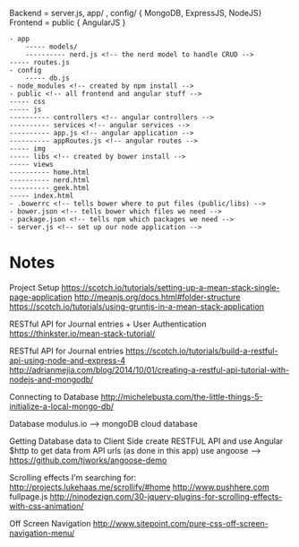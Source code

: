 Backend = server.js, app/ , config/ { MongoDB, ExpressJS, NodeJS}
Frontend = public { AngularJS }

    - app
        ----- models/
        ---------- nerd.js <!-- the nerd model to handle CRUD -->
    ----- routes.js
    - config
        ----- db.js 
    - node_modules <!-- created by npm install -->
    - public <!-- all frontend and angular stuff -->
    ----- css
    ----- js
    ---------- controllers <!-- angular controllers -->
    ---------- services <!-- angular services -->
    ---------- app.js <!-- angular application -->
    ---------- appRoutes.js <!-- angular routes -->
    ----- img
    ----- libs <!-- created by bower install -->
    ----- views 
    ---------- home.html
    ---------- nerd.html
    ---------- geek.html
    ----- index.html
    - .bowerrc <!-- tells bower where to put files (public/libs) -->
    - bower.json <!-- tells bower which files we need -->
    - package.json <!-- tells npm which packages we need -->
    - server.js <!-- set up our node application -->


# Notes

Project Setup
https://scotch.io/tutorials/setting-up-a-mean-stack-single-page-application
http://meanjs.org/docs.html#folder-structure
https://scotch.io/tutorials/using-gruntjs-in-a-mean-stack-application

RESTful API for Journal entries + User Authentication
https://thinkster.io/mean-stack-tutorial/

RESTful API for Journal entries
https://scotch.io/tutorials/build-a-restful-api-using-node-and-express-4
http://adrianmejia.com/blog/2014/10/01/creating-a-restful-api-tutorial-with-nodejs-and-mongodb/


Connecting to Database
http://michelebusta.com/the-little-things-5-initialize-a-local-mongo-db/

Database
modulus.io --> mongoDB cloud database

Getting Database data to Client Side
create RESTFUL API and use Angular $http to get data from API urls (as done in this app)
use angoose --> https://github.com/tjworks/angoose-demo


Scrolling effects I'm searching for:
http://projects.lukehaas.me/scrollify/#home
http://www.pushhere.com
fullpage.js
http://ninodezign.com/30-jquery-plugins-for-scrolling-effects-with-css-animation/

Off Screen Navigation
http://www.sitepoint.com/pure-css-off-screen-navigation-menu/
